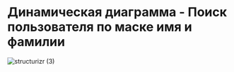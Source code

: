 # Динамическая диаграмма - Поиск пользователя по маске имя и фамилии

![structurizr (3)](https://github.com/EugIva/ProzorovEI109m_ArchitectureInfSys/assets/145147798/72da4388-e1f3-43d2-a219-3d3c1701faba)

